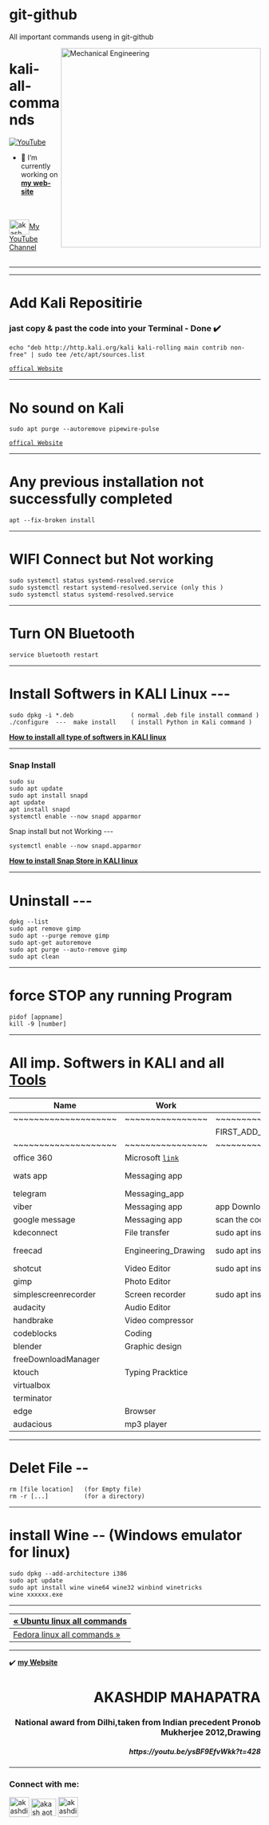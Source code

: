 # git-github
All important commands useng in git-github

<img align="right" alt="Mechanical Engineering" width="400" src="https://user-images.githubusercontent.com/81384987/206849634-955fcda0-a46b-4624-a5ad-fa4ffa1eef43.png"> 

# kali-all-commands
[![YouTube](https://yt3.ggpht.com/7tPHyFi7-QyTnhpc484ZzTuRp0fZSY-CUuykvzuKdKYIwt0fmw98SWMqwRy_7pZ6LQzEYJlvXA=s88-c-k-c0x00ffffff-no-rj-mo)](https://www.youtube.com/channel/UCxvmp634YDc41xCWOdvWqoQ)
<br>
- 🔭 I’m currently working on [**my web-site**](https://akashdip2001.github.io/linktree/)

<br>
<br>
<a href="https://www.youtube.com/c/akash aot" target="blank"><img align="center" src="https://user-images.githubusercontent.com/81384987/209952974-0163b04e-ccae-4be5-844a-075ef85c43d2.png" alt="akash aot" height="30" width="40" />My YouTube Channel</a>
<br>
<br>

---
---
# Add Kali Repositirie
<h3> jast copy & past the code into your Terminal - Done ✔️  </h3>

```
echo "deb http://http.kali.org/kali kali-rolling main contrib non-free" | sudo tee /etc/apt/sources.list
```

[`offical Website`](https://www.kali.org/docs/general-use/kali-linux-sources-list-repositories/)

---
# No sound on Kali
```
sudo apt purge --autoremove pipewire-pulse
```
[`offical Website`](https://www.kali.org/docs/troubleshooting/no-sound/)

---
# Any previous installation not successfully completed
```
apt --fix-broken install
```

---

# WIFI Connect but Not working 
```
sudo systemctl status systemd-resolved.service 
sudo systemctl restart systemd-resolved.service (only this )
sudo systemctl status systemd-resolved.service 
```
---
# Turn ON Bluetooth
```
service bluetooth restart
```
---
# Install Softwers in KALI Linux ---
```
sudo dpkg -i *.deb                ( normal .deb file install command )
./configure  ---  make install    ( install Python in Kali command )
```       
       
[**How to install all type of softwers in KALI linux**](https://youtu.be/fDod27oOZCM)      

---
<h3>Snap Install</h3>

```
sudo su
sudo apt update
sudo apt install snapd
apt update
apt install snapd
systemctl enable --now snapd apparmor
```

Snap install but not Working ---
```
systemctl enable --now snapd.apparmor
```         
[**How to install Snap Store in KALI linux**](https://youtu.be/P_qg4ujwypE)

---

# Uninstall  --- 
```
dpkg --list
sudo apt remove gimp
sudo apt --purge remove gimp
sudo apt-get autoremove
sudo apt purge --auto-remove gimp
sudo apt clean
```
---
# force STOP any running Program
```
pidof [appname]
kill -9 [number]
```
---
# All imp. Softwers in KALI and all [Tools](https://www.kali.org/tools/all-tools/)

| Name  |    Work       |  normal Code  | snap Code | flathub Code |
|-----|-------------|---------------|---------------|---------------|
|~~~~~~~~~~~~~~~~~~~~|~~~~~~~~~~~~~~~~ |~~~~~~~~~~~~~~~~~~~~~~~~~~~~~~~~ |~~~~~~~~~~~~~~~~~~~~~~~~~~~~~~~~~~~~ |~~~~~~~~~~~~~~~~~~~~~~~~~~~~~~~~ |
| | |FIRST_ADD_KALI_REPOSITORY [`link`](https://www.kali.org/docs/general-use/kali-linux-sources-list-repositories/) | FIRST_ISTALL_SNAP_THEN_USE_IT [`link`](https://snapcraft.io/docs/installing-snapd) | FIRST_SETUP_FLATHUB [`link`](https://flatpak.org/setup/) |
|~~~~~~~~~~~~~~~~~~~~|~~~~~~~~~~~~~~~~ |~~~~~~~~~~~~~~~~~~~~~~~~~~~~~~~~ |~~~~~~~~~~~~~~~~~~~~~~~~~~~~~~~~~~~~ |~~~~~~~~~~~~~~~~~~~~~~~~~~~~~~~~ |
| office 360 | Microsoft [`link`](https://snapcraft.io/office365webdesktop) | |sudo snap install office365webdesktop --beta
| wats app | Messaging app | |sudo snap install whatsapp-for-linux |flatpak install flathub com.github.eneshecan.WhatsAppForLinux
| telegram | Messaging_app | |sudo snap install telegram-desktop|flatpak install flathub org.telegram.desktop
| viber | Messaging app | app Downlod [`link`](https://www.viber.com/en/download/) |sudo snap install viber-unofficial |flatpak install flathub com.viber.Viber
| google message | Messaging app | scan the code using phon [`link`](https://messages.google.com/web)
| kdeconnect | File transfer | sudo apt install kdeconnect
| freecad | Engineering_Drawing |sudo apt install freecad|sudo snap install freecad|flatpak install flathub org.freecadweb.FreeCAD
| shotcut | Video Editor |sudo apt install shotcut|sudo snap install shotcut --classic|[`link`](https://flathub.org/apps/details/org.shotcut.Shotcut)
| gimp | Photo Editor |
| simplescreenrecorder | Screen recorder |sudo apt install simplescreenrecorder
| audacity | Audio Editor |
| handbrake | Video compressor |
| codeblocks | Coding |
| blender | Graphic design |
| freeDownloadManager |
| ktouch | Typing Pracktice |
| virtualbox |
| terminator |
| edge | Browser
| audacious | mp3 player |

---

# Delet File --  
```
rm [file location]   (for Empty file)
rm -r [...]          (for a directory)
```
---
# install Wine -- (Windows emulator for linux)
```
sudo dpkg --add-architecture i386
sudo apt update
sudo apt install wine wine64 wine32 winbind winetricks
wine xxxxxx.exe
```
---

| <a href="https://akashdip2001.github.io/ubuntu-all-commaands/" class="previous">&laquo; Ubuntu linux all commands</a> <br/> |
|-----------------------------------------------------------------------------------------------------------------------------|
| <a href="https://akashdip2001.github.io/fedora-all-imp-commands/" class="next">Fedora linux all commands &raquo;</a> |

---
✔️ [**my Website**](https://akashdip2001.github.io/linktree/)
<h1 align="right">AKASHDIP MAHAPATRA</h1>
<h3 align="right">National award from Dilhi,taken from Indian precedent Pronob Mukherjee 2012,Drawing</h3>
<h5 align="right">https://youtu.be/ysBF9EfvWkk?t=428</h5>

---

<h3 align="left">Connect with me:</h3>
<p align="left">


<a href="https://linkedin.com/in/akashdip-mahapatra-330687204" target="blank"><img align="center" src="https://user-images.githubusercontent.com/81384987/209952833-314ab313-7120-4755-b65c-b573098387b3.png" alt="akashdip-mahapatra-330687204" height="40" width="40" /></a>
<a href="https://www.youtube.com/c/akash aot" target="blank"><img align="center" src="https://user-images.githubusercontent.com/81384987/209952974-0163b04e-ccae-4be5-844a-075ef85c43d2.png" alt="akash aot" height="35" width="50" /></a>
<a href="https://akashdip2001.github.io/linktree/" target="blank"><img align="center" src="https://yt3.ggpht.com/7tPHyFi7-QyTnhpc484ZzTuRp0fZSY-CUuykvzuKdKYIwt0fmw98SWMqwRy_7pZ6LQzEYJlvXA=s88-c-k-c0x00ffffff-no-rj-mo" alt="akashdip2001" height="40" width="40" /></a>

</p>

